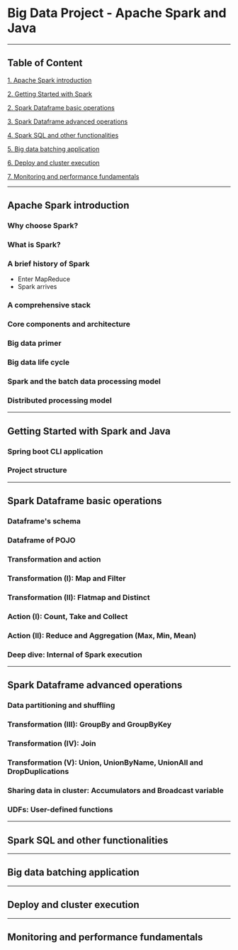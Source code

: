 
# Big Data Project - Apache Spark and Java

---------
## Table of Content
[1. Apache Spark introduction](#asi)

[2. Getting Started with Spark](#gswsaj)

[2. Spark Dataframe basic operations](#sdbo)

[3. Spark Dataframe advanced operations](#sdao)

[4. Spark SQL and other functionalities](#ssaof)

[5. Big data batching application](#bdba)

[6. Deploy and cluster execution](#dace)

[7. Monitoring and performance fundamentals](#mapf)

-----------------------------------------

## Apache Spark introduction <a name="asi"></a>

### Why choose Spark?

### What is Spark?

### A brief history of Spark

- Enter MapReduce
- Spark arrives

### A comprehensive stack

### Core components and architecture

### Big data primer

### Big data life cycle

### Spark and the batch data processing model

### Distributed processing model

---

## Getting Started with Spark and Java <a name="gswsaj"> </a>

### Spring boot CLI application

### Project structure


---
## Spark Dataframe basic operations <a name="sdbo"></a>

### Dataframe's schema

### Dataframe of POJO

### Transformation and action

### Transformation (I): Map and Filter

### Transformation (II): Flatmap and Distinct

### Action (I): Count, Take and Collect

### Action (II): Reduce and Aggregation (Max, Min, Mean)

### Deep dive: Internal of Spark execution


---
## Spark Dataframe advanced operations <a name="sdao"></a>

### Data partitioning and shuffling

### Transformation (III): GroupBy and GroupByKey

### Transformation (IV): Join

### Transformation (V): Union, UnionByName, UnionAll and DropDuplications

### Sharing data in cluster: Accumulators and Broadcast variable

### UDFs: User-defined functions


---
## Spark SQL and other functionalities <a name="ssaof"></a>

---
## Big data batching application <a name="bdba"></a>

---
## Deploy and cluster execution <a name="dace"></a>

---
## Monitoring and performance fundamentals <a name="mapf"></a>



